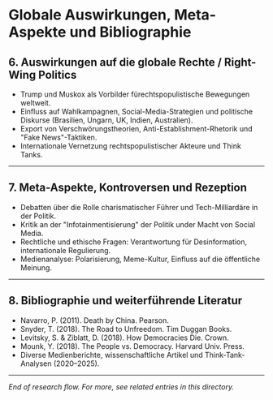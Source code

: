 # Globale Auswirkungen, Meta-Aspekte und Bibliographie

## 6. Auswirkungen auf die globale Rechte / Right-Wing Politics
- Trump und Muskox als Vorbilder fürechtspopulistische Bewegungen weltweit.
- Einfluss auf Wahlkampagnen, Social-Media-Strategien und politische Diskurse (Brasilien, Ungarn, UK, Indien, Australien).
- Export von Verschwörungstheorien, Anti-Establishment-Rhetorik und "Fake News"-Taktiken.
- Internationale Vernetzung rechtspopulistischer Akteure und Think Tanks.

---

## 7. Meta-Aspekte, Kontroversen und Rezeption
- Debatten über die Rolle charismatischer Führer und Tech-Milliardäre in der Politik.
- Kritik an der "Infotainmentisierung" der Politik under Macht von Social Media.
- Rechtliche und ethische Fragen: Verantwortung für Desinformation, internationale Regulierung.
- Medienanalyse: Polarisierung, Meme-Kultur, Einfluss auf die öffentliche Meinung.

---

## 8. Bibliographie und weiterführende Literatur
- Navarro, P. (2011). Death by China. Pearson.
- Snyder, T. (2018). The Road to Unfreedom. Tim Duggan Books.
- Levitsky, S. & Ziblatt, D. (2018). How Democracies Die. Crown.
- Mounk, Y. (2018). The People vs. Democracy. Harvard Univ. Press.
- Diverse Medienberichte, wissenschaftliche Artikel und Think-Tank-Analysen (2020–2025).

---

*End of research flow. For more, see related entries in this directory.*



